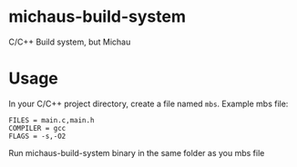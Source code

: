 # michaus-build-system
C/C++ Build system, but Michau

 # Usage
 In your C/C++ project directory, create a file named `mbs`.
 Example mbs file:
 ```
FILES = main.c,main.h
COMPILER = gcc
FLAGS = -s,-O2
 ```
 
 Run michaus-build-system binary in the same folder as you mbs file 
